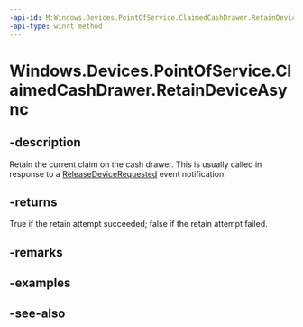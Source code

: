 ----api-id: M:Windows.Devices.PointOfService.ClaimedCashDrawer.RetainDeviceAsync
-api-type: winrt method
---<!-- Method syntaxpublic Windows.Foundation.IAsyncOperation<bool> RetainDeviceAsync()--># Windows.Devices.PointOfService.ClaimedCashDrawer.RetainDeviceAsync## -descriptionRetain the current claim on the cash drawer. This is usually called in response to a [ReleaseDeviceRequested](claimedcashdrawer_releasedevicerequested.md) event notification.## -returnsTrue if the retain attempt succeeded; false if the retain attempt failed.## -remarks## -examples## -see-also